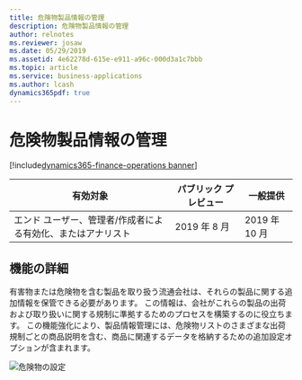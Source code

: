 ```yaml
---
title: 危険物製品情報の管理
description: 危険物製品情報の管理
author: relnotes
ms.reviewer: josaw
ms.date: 05/29/2019
ms.assetid: 4e62278d-615e-e911-a96c-000d3a1c7bbb
ms.topic: article
ms.service: business-applications
ms.author: lcash
dynamics365pdf: true
---
```

# 危険物製品情報の管理
[!include[dynamics365-finance-operations banner](../includes/dynamics365-finance-operations.md)]

| 有効対象    |  パブリック プレビュー | 一般提供 | 
| ---------- | ---------- |---------- |
|エンド ユーザー、管理者/作成者による有効化、またはアナリスト|2019 年 8 月| 2019 年 10 月|






## 機能の詳細
<!--feature detail start -->
 有害物または危険物を含む製品を取り扱う流通会社は、それらの製品に関する追加情報を保管できる必要があります。 この情報は、会社がこれらの製品の出荷および取り扱いに関する規制に準拠するためのプロセスを構築するのに役立ちます。 この機能強化により、製品情報管理には、危険物リストのさまざまな出荷規制ごとの商品説明を含む、商品に関連するデータを格納するための追加設定オプションが含まれます。 

![危険物の設定](media/hazardous-materials-product-information-management-1.png "")
<!--feature detail end -->










